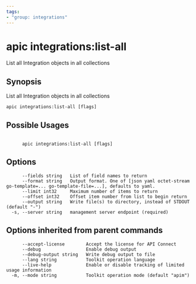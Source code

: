 ```yaml
---
tags:
- "group: integrations"
---
```

# apic integrations:list-all

List all Integration objects in all collections

## Synopsis

List all Integration objects in all collections

```
apic integrations:list-all [flags]
```

## Possible Usages

```

      apic integrations:list-all [flags]

```

## Options

```
      --fields string   List of field names to return
      --format string   Output format. One of [json yaml octet-stream go-template=... go-template-file=...], defaults to yaml.
      --limit int32     Maximum number of items to return
      --offset int32    Offset item number from list to begin return
      --output string   Write file(s) to directory, instead of STDOUT (default "-")
  -s, --server string   management server endpoint (required)
```

## Options inherited from parent commands

```
      --accept-license        Accept the license for API Connect
      --debug                 Enable debug output
      --debug-output string   Write debug output to file
      --lang string           Toolkit operation language
      --live-help             Enable or disable tracking of limited usage information
  -m, --mode string           Toolkit operation mode (default "apim")
```
